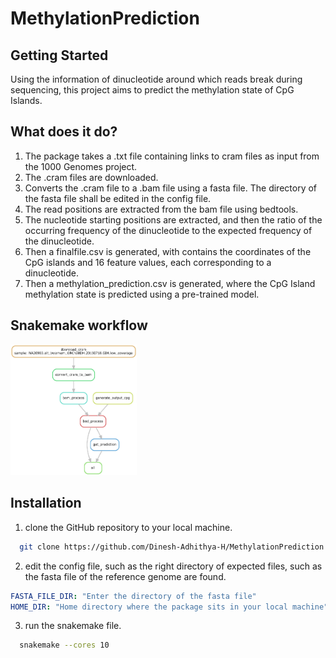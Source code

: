 # MethylationPrediction

## Getting Started

Using the information of dinucleotide around which reads break during sequencing, this project aims to predict the methylation state of CpG Islands.

## What does it do?
1. The package takes a .txt file containing links to cram files as input from the 1000 Genomes project.
2. The .cram files are downloaded.
3. Converts the .cram file to a .bam file using a fasta file. The directory of the fasta file shall be edited in the config file.
4. The read positions are extracted from the bam file using bedtools.
5. The nucleotide starting positions are extracted, and then the ratio of the occurring frequency of the dinucleotide to the expected frequency of the dinucleotide.
6. Then a finalfile.csv is generated, with contains the coordinates of the CpG islands and 16 feature values, each corresponding to a dinucleotide.
7. Then a methylation_prediction.csv is generated, where the CpG Island methylation state is predicted using a pre-trained model.

## Snakemake workflow
<img src="https://github.com/Dinesh-Adhithya-H/MethylationPrediction/blob/main/dag1024_1.jpg"  width="40%" height="20%">



## Installation

1. clone the GitHub repository to your local machine.
```sh
  git clone https://github.com/Dinesh-Adhithya-H/MethylationPrediction.git
```
2. edit the config file, such as the right directory of expected files, such as the fasta file of the reference genome are found.
``` yaml
FASTA_FILE_DIR: "Enter the directory of the fasta file"
HOME_DIR: "Home directory where the package sits in your local machine"
```

3. run the snakemake file.
``` sh
  snakemake --cores 10
```
